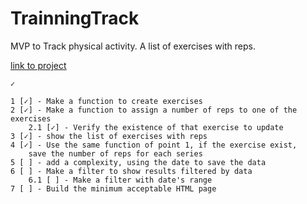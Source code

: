 # TrainningTrack
MVP to Track physical activity. A list of exercises with reps.

[ link to project ](https://salacodigo.github.io/TrainningTrack/src/)

```
✓

1 [✓] - Make a function to create exercises
2 [✓] - Make a function to assign a number of reps to one of the exercises
    2.1 [✓] - Verify the existence of that exercise to update
3 [✓] - show the list of exercises with reps
4 [✓] - Use the same function of point 1, if the exercise exist, 
    save the number of reps for each series
5 [ ] - add a complexity, using the date to save the data
6 [ ] - Make a filter to show results filtered by data
    6.1 [ ] - Make a filter with date's range
7 [ ] - Build the minimum acceptable HTML page

```    